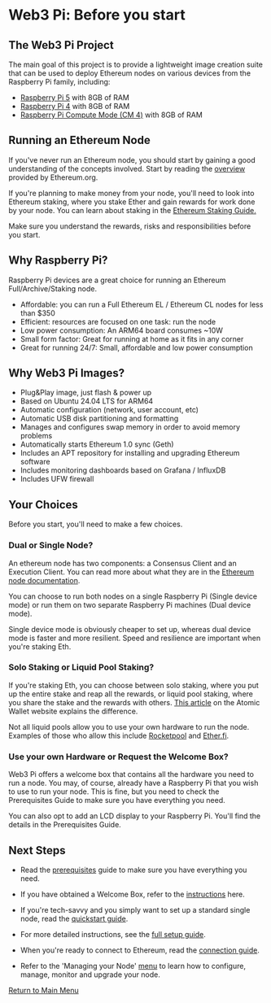 # Web3 Pi: Before you start

## The Web3 Pi Project

The main goal of this project is to provide a lightweight image creation suite that can be used to deploy Ethereum nodes on various devices from the Raspberry Pi family, including:

- [Raspberry Pi 5](https://www.raspberrypi.com/products/raspberry-pi-5/) with 8GB of RAM
- [Raspberry Pi 4](https://www.raspberrypi.com/products/raspberry-pi-4-model-b/) with 8GB of RAM
- [Raspberry Pi Compute Mode (CM 4)](https://www.raspberrypi.com/products/compute-module-4) with 8GB of RAM

## Running an Ethereum Node

If you've never run an Ethereum node, you should start by gaining a good understanding of the concepts involved.  Start by reading the [overview](https://ethereum.org/en/run-a-node/) provided by Ethereum.org. 

If you're planning to make money from your node, you'll need to look into Ethereum staking, where you stake Ether and gain rewards for work done by your node. You can learn about staking in the [Ethereum Staking Guide.](https://ethereum.org/en/staking/)

Make sure you understand the rewards, risks and responsibilities before you start.

## Why Raspberry Pi?

Raspberry Pi devices are a great choice for running an Ethereum Full/Archive/Staking node.

- Affordable: you can run a Full Ethereum EL / Ethereum CL nodes for less than $350
- Efficient: resources are focused on one task: run the node
- Low power consumption: An ARM64 board consumes ~10W
- Small form factor: Great for running at home as it fits in any corner
- Great for running 24/7: Small, affordable and low power consumption

## Why Web3 Pi Images?

- Plug&Play image, just flash & power up
- Based on Ubuntu 24.04 LTS for ARM64
- Automatic configuration (network, user account, etc)
- Automatic USB disk partitioning and formatting
- Manages and configures swap memory in order to avoid memory problems
- Automatically starts Ethereum 1.0 sync (Geth)
- Includes an APT repository for installing and upgrading Ethereum software
- Includes monitoring dashboards based on Grafana / InfluxDB
- Includes UFW firewall

## Your Choices

Before you start, you'll need to make a few choices.

### Dual or Single Node?

An ethereum node has two components: a Consensus Client and an Execution Client. You can read more about what they are in the [Ethereum node documentation](https://ethereum.org/en/developers/docs/nodes-and-clients/).

You can choose to run both nodes on a single Raspberry Pi (Single device mode) or run them on two separate Raspberry Pi machines (Dual device mode).

Single device mode is obviously cheaper to set up, whereas dual device mode is faster and more resilient. Speed and resilience are important when you're staking Eth.

### Solo Staking or Liquid Pool Staking?

If you're staking Eth, you can choose between solo staking, where you put up the entire stake and reap all the rewards, or liquid pool staking, where you share the stake and the rewards with others. [This article](https://atomicwallet.io/academy/articles/should-i-stake-my-ethereum) on the Atomic Wallet website explains the difference.

Not all liquid pools allow you to use your own hardware to run the node. Examples of those who allow this include [Rocketpool](https://rocketpool.net) and [Ether.fi](https://www.ether.fi).  

### Use your own Hardware or Request the Welcome Box?

Web3 Pi offers a welcome box that contains all the hardware you need to run a node. You may, of course, already have a Raspberry Pi that you wish to use to run your node. This is fine, but you need to check the Prerequisites Guide to make sure you have everything you need.

You can also opt to add an LCD display to your Raspberry Pi. You'll find the details in the Prerequisites Guide.

## Next Steps

- Read the [prerequisites](prerequisites.md) guide to make sure you have everything you need.

- If you have obtained a Welcome Box, refer to the [instructions](welcome-box.md) here.

- If you're tech-savvy and you simply want to set up a standard single node, read the [quickstart guide](quickstart.md).

- For more detailed instructions, see the [full setup guide](full-setup/menu.md).

- When you're ready to connect to Ethereum, read the [connection guide](connect-ethereum.md).

- Refer to the 'Managing your Node' [menu](managing/menu.md) to learn how to configure, manage, monitor and upgrade your node.

[Return to Main Menu](index.md)




